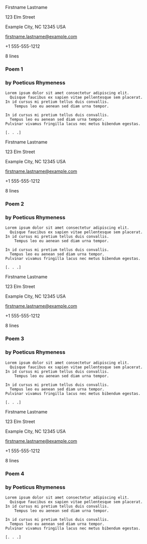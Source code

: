<!--
Template: poetry

Poetry manuscripts, no matter the length, are typically formatted as a series
of poems without a title page or table of contents. Each page has a contact and
line count, as well as a title, and then the poem.

- poems, one-by-one, page after page
- each with a page header (contact and poem line count), and a title block
- if you want to add a title page or anything else, check out
  example-poems-extra.md in the examples folder
-->

<style>
    /*
    @import url("https://toddwarner.io/pub/css/manuscript-css/manuscript-5.0.css");
    */
    @import url("../manuscript-5.0.css");
    @import url("../../manuscript-5.0.css");
</style>

<div id="vpage">
<article id="manuscript" class="poetry">




[comment]: / "---------------------------- POEMS -----------------------------"




<section class="m-poem"> <!-- ------------------- POEM -------------------- -->

<div class="m-contact">


Firstname Lastname

123 Elm Street

Example City, NC 12345 USA

firstname.lastname@example.com

+1 555-555-1212


</div><div class="m-count">


8 lines


</div><div class="m-title">


# Poem 1

### by Poeticus Rhymeness


</div>


```
Lorem ipsum dolor sit amet consectetur adipiscing elit.
  Quisque faucibus ex sapien vitae pellentesque sem placerat.
In id cursus mi pretium tellus duis convallis.
    Tempus leo eu aenean sed diam urna tempor.
```
```
In id cursus mi pretium tellus duis convallis.
  Tempus leo eu aenean sed diam urna tempor.
Pulvinar vivamus fringilla lacus nec metus bibendum egestas.
```
```
[. . .]
```

</section> <!-- end poem -->




<section class="m-poem"> <!-- ------------------- POEM -------------------- -->

<div class="m-contact">


Firstname Lastname

123 Elm Street

Example City, NC 12345 USA

firstname.lastname@example.com

+1 555-555-1212


</div><div class="m-count">


8 lines


</div>




<div class="m-title"> <!-- title block (title, byline if different) -->

# Poem 2

### by Poeticus Rhymeness

</div> <!-- end m-title -->


```
Lorem ipsum dolor sit amet consectetur adipiscing elit.
  Quisque faucibus ex sapien vitae pellentesque sem placerat.
In id cursus mi pretium tellus duis convallis.
    Tempus leo eu aenean sed diam urna tempor.

In id cursus mi pretium tellus duis convallis.
  Tempus leo eu aenean sed diam urna tempor.
Pulvinar vivamus fringilla lacus nec metus bibendum egestas.

[. . .]
```

</section> <!-- end poem -->




<section class="m-poem"> <!-- ------------------- POEM -------------------- -->

<div class="m-contact">


Firstname Lastname

123 Elm Street

Example City, NC 12345 USA

firstname.lastname@example.com

+1 555-555-1212


</div><div class="m-count">


8 lines


</div>




<div class="m-title"> <!-- title block (title, byline if different) -->

# Poem 3

### by Poeticus Rhymeness

</div> <!-- end m-title -->


```
Lorem ipsum dolor sit amet consectetur adipiscing elit.
  Quisque faucibus ex sapien vitae pellentesque sem placerat.
In id cursus mi pretium tellus duis convallis.
    Tempus leo eu aenean sed diam urna tempor.
```
```
In id cursus mi pretium tellus duis convallis.
  Tempus leo eu aenean sed diam urna tempor.
Pulvinar vivamus fringilla lacus nec metus bibendum egestas.
```
```
[. . .]
```

</section> <!-- end poem -->




<section class="m-poem"> <!-- ------------------- POEM -------------------- -->

<div class="m-contact">


Firstname Lastname

123 Elm Street

Example City, NC 12345 USA

firstname.lastname@example.com

+1 555-555-1212


</div><div class="m-count">


8 lines


</div>




<div class="m-title"> <!-- title block (title, byline if different) -->

# Poem 4

### by Poeticus Rhymeness

</div> <!-- end m-title -->


```
Lorem ipsum dolor sit amet consectetur adipiscing elit.
  Quisque faucibus ex sapien vitae pellentesque sem placerat.
In id cursus mi pretium tellus duis convallis.
    Tempus leo eu aenean sed diam urna tempor.

In id cursus mi pretium tellus duis convallis.
  Tempus leo eu aenean sed diam urna tempor.
Pulvinar vivamus fringilla lacus nec metus bibendum egestas.

[. . .]
```

</section> <!-- end poem -->


</article></div> <!-- ------------------------------ end of manuscript ---- -->

